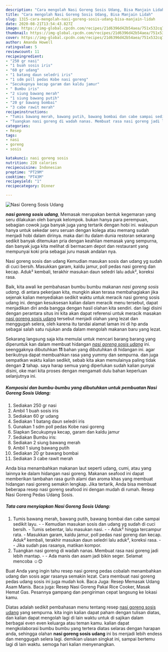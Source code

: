```yaml
---
description: "Cara mengolah Nasi Goreng Sosis Udang, Bisa Manjain Lidah"
title: "Cara mengolah Nasi Goreng Sosis Udang, Bisa Manjain Lidah"
slug: 1315-cara-mengolah-nasi-goreng-sosis-udang-bisa-manjain-lidah
date: 2020-08-21T13:54:43.827Z
image: https://img-global.cpcdn.com/recipes/21d6396d42b54aea/751x532cq70/nasi-goreng-sosis-udang-foto-resep-utama.jpg
thumbnail: https://img-global.cpcdn.com/recipes/21d6396d42b54aea/751x532cq70/nasi-goreng-sosis-udang-foto-resep-utama.jpg
cover: https://img-global.cpcdn.com/recipes/21d6396d42b54aea/751x532cq70/nasi-goreng-sosis-udang-foto-resep-utama.jpg
author: Amanda Howell
ratingvalue: 5
reviewcount: 11
recipeingredient:
- "250 gr nasi"
- "1 buah sosis iris"
- "60 gr udang"
- "1 batang daun seledri iris"
- "1 sdm poll pedas Kobe nasi goreng"
- "Secukupnya kecap garam dan kaldu jamur"
- " Bumbu iris"
- "2 siung bawang merah"
- "1 siung bawang putih"
- "20 gr bawang bombai"
- "3 cabe rawit merah"
recipeinstructions:
- "Tumis bawang merah, bawang putih, bawang bombai dan cabe sampai sedikit layu.   Kemudian masukan sosis dan udang yg sudah di cuci bersih.  Tumis sebentar, lalu masukan nasi.   Aduk² hingga tercampur rata.  Masukkan garam, kaldu jamur, poll pedas nasi goreng dan kecap. Aduk² kembali, terakhir masukan daun seledri lalu aduk², koreksi rasa.   Jika sudah pas rasanya, matikan kompor."
- "Tuangkan nasi goreng di wadah nanas. Membuat rasa nasi goreng jadi lebih mantap.   Ada manis dan asam jadi bikin seger. Selamat mencoba ☺️😊"
categories:
- Resep
tags:
- nasi
- goreng
- sosis

katakunci: nasi goreng sosis 
nutrition: 228 calories
recipecuisine: Indonesian
preptime: "PT29M"
cooktime: "PT43M"
recipeyield: "1"
recipecategory: Dinner

---
```



![Nasi Goreng Sosis Udang](https://img-global.cpcdn.com/recipes/21d6396d42b54aea/751x532cq70/nasi-goreng-sosis-udang-foto-resep-utama.jpg)

<b><i>nasi goreng sosis udang</i></b>, Memasak merupakan bentuk kegemaran yang seru dilakukan oleh banyak kelompok. bukan hanya para perempuan, sebagian cowok juga banyak juga yang tertarik dengan hobi ini. walaupun hanya untuk sekedar seru seruan dengan kolega atau memang sudah menjadi hobi dalam dirinya. maka dari itu dalam dunia restoran sekarang sedikit banyak ditemukan pria dengan keahlian memasak yang sempurna, dan banyak juga kita melihat di bermacam depot dan restaurant yang mempunyai koki pria sebagai juru masak andalan nya.

Nasi goreng sosis dan udang Kemudian masukan sosis dan udang yg sudah di cuci bersih. Masukkan garam, kaldu jamur, poll pedas nasi goreng dan kecap. Aduk² kembali, terakhir masukan daun seledri lalu aduk², koreksi rasa.

Baik, kita awali ke pembahasan bumbu bumbu makanan <i>nasi goreng sosis udang</i>. di antara pekerjaan kita, mungkin akan terasa membahagiakan jika sejenak kalian menyediakan sedikit waktu untuk meracik nasi goreng sosis udang ini. dengan kesuksesan kalian dalam meracik menu tersebut, dapat menjadikan diri anda bangga dengan hasil olahan kita sendiri. dan lagi disini dengan perantara situs ini kita akan dapat referensi untuk meracik masakan <u>nasi goreng sosis udang</u> tersebut menjadi olahan yang lezat dan menggugah selera, oleh karena itu tandai alamat laman ini di hp anda sebagai salah satu rujukan anda dalam mengolah makanan baru yang lezat.


Sekarang langsung saja kita memulai untuk mencari barang barang yang diperuntuk kan dalam membuat hidangan <u><i>nasi goreng sosis udang</i></u> ini. seenggaknya dibutuhkan <b>11</b> bahan yang dibutuhkan di hidangan ini. agar berikutnya dapat membuahkan rasa yang yummy dan sempurna. dan juga sempatkan waktu kalian sedikit, sebab kita akan memulainya paling tidak dengan <b>2</b> tahap. saya harap semua yang diperlukan sudah kalian punyai disini, oke mari kita proses dengan mengamati dulu bahan keperluan selanjutnya ini.

<!--inarticleads1-->

##### Komposisi dan bumbu-bumbu yang dibutuhkan untuk pembuatan Nasi Goreng Sosis Udang:

1. Sediakan 250 gr nasi
1. Ambil 1 buah sosis iris
1. Sediakan 60 gr udang
1. Sediakan 1 batang daun seledri iris
1. Gunakan 1 sdm poll pedas Kobe nasi goreng
1. Siapkan Secukupnya kecap, garam dan kaldu jamur
1. Sediakan  Bumbu iris:
1. Sediakan 2 siung bawang merah
1. Ambil 1 siung bawang putih
1. Sediakan 20 gr bawang bombai
1. Sediakan 3 cabe rawit merah


Anda bisa menambahkan makanan laut seperti udang, cumi, atau yang lainnya ke dalam hidangan nasi goreng. Makanan seafood ini dapat memberikan tambahan rasa gurih alami dan aroma khas yang membuat hidangan nasi goreng semakin lengkap. Jika tertarik, Anda bisa membuat beberapa resep nasi goreng seafood ini dengan mudah di rumah. Resep Nasi Goreng Pedas Udang Sosis. 

<!--inarticleads2-->

##### Tata cara menyiapkan Nasi Goreng Sosis Udang:

1. Tumis bawang merah, bawang putih, bawang bombai dan cabe sampai sedikit layu.  -  - Kemudian masukan sosis dan udang yg sudah di cuci bersih.  - Tumis sebentar, lalu masukan nasi.  -  - Aduk² hingga tercampur rata.  - Masukkan garam, kaldu jamur, poll pedas nasi goreng dan kecap. Aduk² kembali, terakhir masukan daun seledri lalu aduk², koreksi rasa.  -  - Jika sudah pas rasanya, matikan kompor.
1. Tuangkan nasi goreng di wadah nanas. Membuat rasa nasi goreng jadi lebih mantap.  -  - Ada manis dan asam jadi bikin seger. Selamat mencoba ☺️😊


Buat Anda yang ingin tahu resep nasi goreng pedas cobalah menambahkan udang dan sosis agar rasanya semakin lezat. Cara membuat nasi goreng pedas udang sosis ini juga mudah kok. Baca Juga: Resep Memasak Udang Asam Manis. Baca juga: Resep Nasi Goreng Pakai Rice Cooker, Masak Hemat Gas. Pesannya gampang dan pengiriman cepat langsung ke lokasi kamu. 

Diatas adalah sedikit pembahasan menu tentang resep <u>nasi goreng sosis udang</u> yang sempurna. kita ingin kalian dapat paham dengan tulisan diatas, dan kalian dapat mengolah lagi di lain waktu untuk di sajikan dalam berbagai even even keluarga atau teman kamu. kalian dapat mengkolaborasi bumbu bumbu yang tertera diatas selaras dengan harapan anda, sehingga olahan <b>nasi goreng sosis udang</b> ini bs menjadi lebih endess dan menggugah selera lagi. demikian ulasan singkat ini, sampai bertemu lagi di lain waktu. semoga hari kalian menyenangkan.
